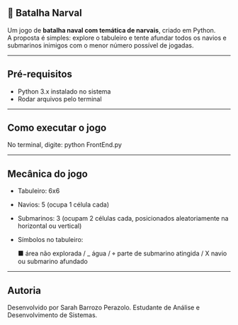 ## 🐋 Batalha Narval
Um jogo de **batalha naval com temática de narvais**, criado em Python.  
A proposta é simples: explore o tabuleiro e tente afundar todos os navios e submarinos inimigos com o menor número possível de jogadas.

---
## Pré-requisitos

- Python 3.x instalado no sistema
- Rodar arquivos pelo terminal

---
## Como executar o jogo
   No terminal, digite: python FrontEnd.py

---
## Mecânica do jogo

- Tabuleiro: 6x6
- Navios: 5 (ocupa 1 célula cada)
- Submarinos: 3 (ocupam 2 células cada, posicionados aleatoriamente na horizontal ou vertical)
- Símbolos no tabuleiro:

     ■ área não explorada  /   _ água  /  ⌖ parte de submarino atingida  /  X navio ou submarino afundado

---
##  Autoria
Desenvolvido por Sarah Barrozo Perazolo.
Estudante de Análise e Desenvolvimento de Sistemas.


